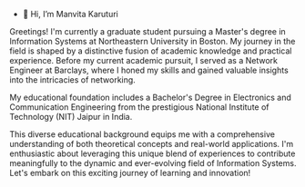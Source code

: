 - 👋 Hi, I’m Manvita Karuturi <br>

Greetings! 
I'm currently a graduate student pursuing a Master's degree in Information Systems at Northeastern University in Boston. 
My journey in the field is shaped by a distinctive fusion of academic knowledge and practical experience. 
Before my current academic pursuit, I served as a Network Engineer at Barclays, where I honed my skills and gained valuable insights into the intricacies of networking.

My educational foundation includes a Bachelor's Degree in Electronics and Communication Engineering from the prestigious National Institute of Technology (NIT) Jaipur in India.

This diverse educational background equips me with a comprehensive understanding of both theoretical concepts and real-world applications. I'm enthusiastic about leveraging this unique blend of experiences to contribute meaningfully to the dynamic and ever-evolving field of Information Systems. 
Let's embark on this exciting journey of learning and innovation!

<!---
smank7/smank7 is a ✨ special ✨ repository because its `README.md` (this file) appears on your GitHub profile.
You can click the Preview link to take a look at your changes.
--->
